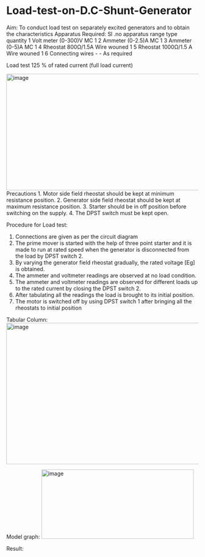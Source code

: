 # Load-test-on-D.C-Shunt-Generator

Aim:
To conduct load test on separately excited generators and to obtain the characteristics
Apparatus Required:
Sl .no apparatus range type quantity
1 Volt meter (0-300)V MC 1
2 Ammeter (0-2.5)A MC 1
3 Ammeter (0-5)A MC 1
4 Rheostat 800Ω/1.5A Wire wouned 1
5 Rheostat 1000Ω/1.5 A Wire wouned 1
6 Connecting wires - - As required

Load test
125 % of rated current (full load current)

<img width="655" height="306" alt="image" src="https://github.com/user-attachments/assets/d8f1b1f3-d164-43e0-8bde-f33b9412eae0" />
Precautions
1. Motor side field rheostat should be kept at minimum resistance position.
2. Generator side field rheostat should be kept at maximum resistance position.
3. Starter should be in off position before switching on the supply.
4. The DPST switch must be kept open.
   
Procedure for Load test:

1. Connections are given as per the circuit diagram
2. The prime mover is started with the help of three point starter and it is made to run at rated
speed when the generator is disconnected from the load by DPST switch 2.
3. By varying the generator field rheostat gradually, the rated voltage [Eg] is obtained.
4. The ammeter and voltmeter readings are observed at no load condition.
5. The ammeter and voltmeter readings are observed for different loads up to the rated current
by closing the DPST switch 2.
6. After tabulating all the readings the load is brought to its initial position.
7. The motor is switched off by using DPST switch 1 after bringing all the rheostats to
initial position

Tabular Column:
<img width="509" height="371" alt="image" src="https://github.com/user-attachments/assets/1641b4c7-3683-4920-b857-5ef394c51cff" />

Model graph:
<img width="399" height="182" alt="image" src="https://github.com/user-attachments/assets/05d45b14-c35d-4f16-a08a-58b263da9b84" />

Result:
